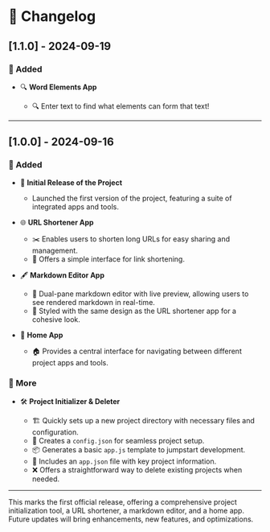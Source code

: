 # 📜 Changelog

## [1.1.0] - 2024-09-19

### 🎉 Added

- 🔍 **Word Elements App**

  - 🔍 Enter text to find what elements can form that text!

---

## [1.0.0] - 2024-09-16

### 🎉 Added

- 🚀 **Initial Release of the Project**

  - Launched the first version of the project, featuring a suite of integrated apps and tools.

- 🌐 **URL Shortener App**

  - ✂️ Enables users to shorten long URLs for easy sharing and management.
  - 🔗 Offers a simple interface for link shortening.

- 🖋 **Markdown Editor App**

  - 📝 Dual-pane markdown editor with live preview, allowing users to see rendered markdown in real-time.
  - 🎨 Styled with the same design as the URL shortener app for a cohesive look.

- 🏡 **Home App**

  - 🏠 Provides a central interface for navigating between different project apps and tools.

### 🔧 More

- 🛠 **Project Initializer & Deleter**

  - 🏗 Quickly sets up a new project directory with necessary files and configuration.
  - 📝 Creates a `config.json` for seamless project setup.
  - 📦 Generates a basic `app.js` template to jumpstart development.
  - 📂 Includes an `app.json` file with key project information.
  - ❌ Offers a straightforward way to delete existing projects when needed.

---

This marks the first official release, offering a comprehensive project initialization tool, a URL shortener, a markdown editor, and a home app. Future updates will bring enhancements, new features, and optimizations.